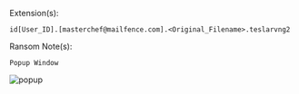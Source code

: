 Extension(s): 
```
id[User_ID].[masterchef@mailfence.com].<Original_Filename>.teslarvng2
```
Ransom Note(s): 
```
Popup Window
```
![popup](https://github.com/user-attachments/assets/366e4260-d822-4c23-8a29-87a9552c68bb)
